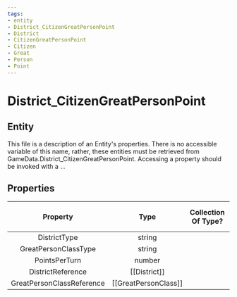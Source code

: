 ```yaml
---
tags:
- entity
- District_CitizenGreatPersonPoint
- District
- CitizenGreatPersonPoint
- Citizen
- Great
- Person
- Point
---
```

# District_CitizenGreatPersonPoint
## Entity
This file is a description of an Entity's properties. There is no accessible variable of this name, rather, these entities must be retrieved from GameData.District_CitizenGreatPersonPoint. Accessing a property should be invoked with a `.`.
## Properties
|	Property	|	Type	|	Collection Of Type?	|	May Be Nil?	|	Default	|	References	|	Key	|	Notes	|
|	:-:	|	:-:	|	:-:	|	:-:	|	:-:	|	:-:	|	:-:	|	-:	|
|	DistrictType	|	string	|		|		|		|	[[District]].DistrictType	|		|	|
|	GreatPersonClassType	|	string	|		|		|		|	[[GreatPersonClass]].GreatPersonClassType	|		|	|
|	PointsPerTurn	|	number	|		|		|	0	|		|		|	|
|	DistrictReference	|	[[District]]	|		|	✓	|		|		|		|	|
|	GreatPersonClassReference	|	[[GreatPersonClass]]	|		|	✓	|		|		|		|	|
